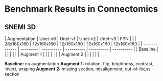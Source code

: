 # Benchmark Results in Connectomics

## SNEMI 3D

| Augmentation  | Unet-v0    | Unet-v1    | Unet-v2    | Unet-v3    | FPN        |
|               | 28x160x160 | 12x160x160 | 12x160x160 | 12x160x160 | 12x160x160 |
| ------------- | ---------  | ---------- | ---------- | ---------- | ---------- |
| Baseline      |            |            |            |            |            |
| Augment 1     |            |            |            |            |            |
| Augment 2     |            |            |            |            |            |

**Baseline:** no augmentation
**Augment 1:** rotation, flip, brightness, contrast, invert, wraping
**Augment 2:** missing section, misalignment, out-of-focus section